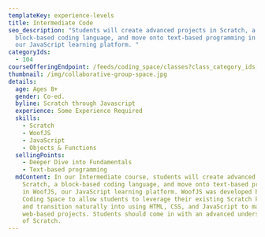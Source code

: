```yaml
---
templateKey: experience-levels
title: Intermediate Code
seo_description: "Students will create advanced projects in Scratch, a
  block-based coding language, and move onto text-based programming in WoofJS,
  our JavaScript learning platform. "
categoryIds:
  - 104
courseOfferingEndpoint: /feeds/coding_space/classes?class_category_ids[]=104
thumbnail: /img/collaborative-group-space.jpg
details:
  age: Ages 8+
  gender: Co-ed.
  byline: Scratch through Javascript
  experience: Some Experience Required
  skills:
    - Scratch
    - WoofJS
    - JavaScript
    - Objects & Functions
  sellingPoints:
    - Deeper Dive into Fundamentals
    - Text-based programming
  mdContent: In our Intermediate course, students will create advanced projects in
    Scratch, a block-based coding language, and move onto text-based programming
    in WoofJS, our JavaScript learning platform. WoofJS was developed by The
    Coding Space to allow students to leverage their existing Scratch knowledge
    and transition naturally into using HTML, CSS, and JavaScript to make
    web-based projects. Students should come in with an advanced understanding
    of Scratch.
---
```

